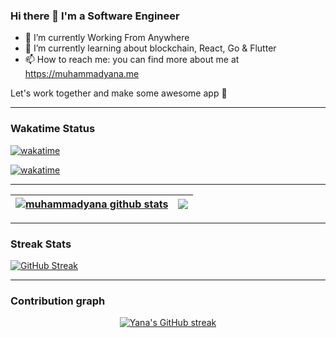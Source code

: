 ### Hi there 👋 I'm a Software Engineer

- 🔭 I’m currently Working From Anywhere
- 🌱 I’m currently learning about blockchain, React, Go & Flutter
- 📫 How to reach me: you can find more about me at https://muhammadyana.me

Let's work together and make some awesome app 🎉
<!--
**muhammadyana/muhammadyana** is a ✨ _special_ ✨ repository because its `README.md` (this file) appears on your GitHub profile.

Here are some ideas to get you started:

- 🔭 I’m currently working on ...
- 🌱 I’m currently learning ...
- 👯 I’m looking to collaborate on ...
- 🤔 I’m looking for help with ...
- 💬 Ask me about ...
- 📫 How to reach me: ...
- 😄 Pronouns: ...
- ⚡ Fun fact: ...
-->

---

### Wakatime Status
[![wakatime](https://wakatime.com/badge/user/4fbba004-bd97-43a4-889e-7b9531bfc14e.svg)](https://wakatime.com/@4fbba004-bd97-43a4-889e-7b9531bfc14e)

[![wakatime](https://github-readme-stats.vercel.app/api/wakatime?username=yana&layout=compact)](https://wakatime.com/@yana)

---

| <a href="https://github.com/muhammadyana"><img align="center" src="https://github-readme-stats.vercel.app/api?username=muhammadyana&show_icons=true&include_all_commits=true&theme=vue&hide_border=true&count_private=true" alt="muhammadyana github stats" /></a> | <a href="https://github.com/muhammadyana"><img align="center" src="https://github-readme-stats.vercel.app/api/top-langs/?username=muhammadyana&layout=compact&theme=vue&hide_border=true&langs_count=8&count_private=true" /></a> |
| ------------- | ------------- |

---

### Streak Stats
[![GitHub Streak](http://github-readme-streak-stats.herokuapp.com?user=muhammadyana&theme=default&date_format=M%20j%5B%2C%20Y%5D)](https://muhammadyana.me)

---
### Contribution graph 
<p align="center">
  <a href="https://github.com/muhammadyana">
    <img src="https://github-profile-summary-cards.vercel.app/api/cards/profile-details?username=muhammadyana&theme=radical" alt="Yana's GitHub streak"/>
  </a>
</p>

